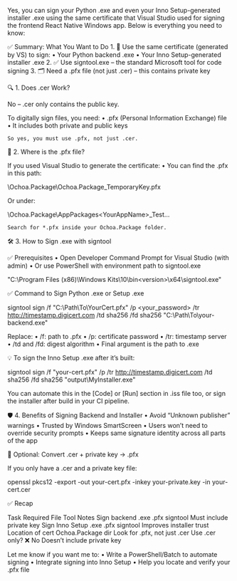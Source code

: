 Yes, you can sign your Python .exe and even your Inno Setup-generated installer .exe using the same certificate that Visual Studio used for signing the frontend React Native Windows app. Below is everything you need to know:

✅ Summary: What You Want to Do
	1.	🔐 Use the same certificate (generated by VS) to sign:
	•	Your Python backend .exe
	•	Your Inno Setup-generated installer .exe
	2.	✅ Use signtool.exe – the standard Microsoft tool for code signing
	3.	🗂 Need a .pfx file (not just .cer) – this contains private key

🔍 1. Does .cer Work?

No – .cer only contains the public key.

To digitally sign files, you need:
	•	.pfx (Personal Information Exchange) file
	•	It includes both private and public keys

	So yes, you must use .pfx, not just .cer.

📍 2. Where is the .pfx file?

If you used Visual Studio to generate the certificate:
	•	You can find the .pfx in this path:

<solution root>\Ochoa.Package\Ochoa.Package_TemporaryKey.pfx

Or under:

<solution root>\Ochoa.Package\AppPackages\<YourAppName>_Test\...



	Search for *.pfx inside your Ochoa.Package folder.

🛠️ 3. How to Sign .exe with signtool

✅ Prerequisites
	•	Open Developer Command Prompt for Visual Studio (with admin)
	•	Or use PowerShell with environment path to signtool.exe

"C:\Program Files (x86)\Windows Kits\10\bin\<version>\x64\signtool.exe"

✅ Command to Sign Python .exe or Setup .exe

signtool sign /f "C:\Path\To\YourCert.pfx" /p <your_password> /tr http://timestamp.digicert.com /td sha256 /fd sha256 "C:\Path\To\your-backend.exe"

Replace:
	•	/f: path to .pfx
	•	/p: certificate password
	•	/tr: timestamp server
	•	/td and /fd: digest algorithm
	•	Final argument is the path to .exe

💡 To sign the Inno Setup .exe after it’s built:

signtool sign /f "your-cert.pfx" /p <password> /tr http://timestamp.digicert.com /td sha256 /fd sha256 "output\MyInstaller.exe"

You can automate this in the [Code] or [Run] section in .iss file too, or sign the installer after build in your CI pipeline.

🛡️ 4. Benefits of Signing Backend and Installer
	•	Avoid “Unknown publisher” warnings
	•	Trusted by Windows SmartScreen
	•	Users won’t need to override security prompts
	•	Keeps same signature identity across all parts of the app

🧪 Optional: Convert .cer + private key → .pfx

If you only have a .cer and a private key file:

openssl pkcs12 -export -out your-cert.pfx -inkey your-private.key -in your-cert.cer

✅ Recap

Task	Required File	Tool	Notes
Sign backend .exe	.pfx	signtool	Must include private key
Sign Inno Setup .exe	.pfx	signtool	Improves installer trust
Location of cert	Ochoa.Package dir		Look for .pfx, not just .cer
Use .cer only?	❌ No		Doesn’t include private key

Let me know if you want me to:
	•	Write a PowerShell/Batch to automate signing
	•	Integrate signing into Inno Setup
	•	Help you locate and verify your .pfx file